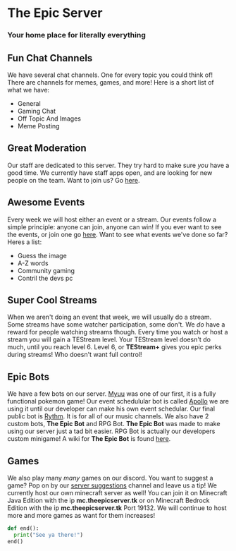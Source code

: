 # The Epic Server
### Your home place for literally everything

## Fun Chat Channels
We have several chat channels. One for every topic you could think of! There are channels for memes, games, and more!
Here is a short list of what we have:
* General
* Gaming Chat
* Off Topic And Images
* Meme Posting

## Great Moderation
Our staff are dedicated to this server. They try hard to make sure *you* have a good time.
We currently have staff apps open, and are looking for new people on the team. Want to join us? Go [here](https://www.theepicserver.tk/discord).

## Awesome Events
Every week we will host either an event or a stream. Our events follow a simple principle: anyone can join, anyone can win!
If you ever want to see the events, or join one go [here](https://discord.com/channels/712966305476509726/713381467463614565).
Want to see what events we've done so far? Heres a list:
* Guess the image
* A-Z words
* Community gaming
* Contril the devs pc

## Super Cool Streams
When we aren't doing an event that week, we will usually do a stream. Some streams have some watcher participation, some don't.
We *do* have a reward for people watching streams though. Every time you watch or host a stream you will gain a TEStream level.
Your TEStream level doesn't do much, until you reach level 6. Level 6, or **TEStream+** gives you epic perks during streams! Who doesn't want full control!

## Epic Bots
We have a few bots on our server. [Myuu](https://top.gg/bot/438057969251254293) was one of our first, it is a fully functional pokemon game!
Our event schedulular bot is called [Apollo](https://apollo.fyi/) we are using it until our developer can make his own event schedular.
Our final public bot is [Rythm](https://rythmbot.com). It is for all of our music channels.
We also have 2 custom bots, **The Epic Bot** and RPG Bot. **The Epic Bot** was made to make using our server just a tad bit easier. RPG Bot is actually our developers custom minigame!
A wiki for **The Epic Bot** is found [here](https://github.com/TKDKid1000/tes/wiki).

## Games
We also play many *many* games on our discord. You want to suggest a game? Pop on by our [server suggestions](https://discord.com/channels/712966305476509726/720305574360907778) channel and leave us a tip!
We currently host our own minecraft server as well! You can join it on Minecraft Java Edition with the ip **mc.theepicserver.tk** or on Minecraft Bedrock Edition with the ip **mc.theepicserver.tk** Port 19132.
We will continue to host more and more games as want for them increases!

```python
def end():
  print("See ya there!")
end()
```
